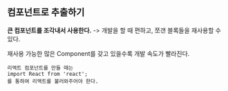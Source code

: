 ## 컴포넌트로 추출하기
**큰 컴포넌트를 조각내서 사용한다.**
-> 개발을 할 때 편하고, 쪼갠 블록들을 재사용할 수 있다.

재사용 가능한 많은 Component를 갖고 있을수록 개발 속도가 빨라진다.

```
리액트 컴포넌트를 만들 때는
import React from 'react';
를 통하여 리액트를 불러와주어야 한다.
```